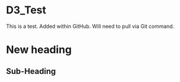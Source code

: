 # D3_Test
This is a test.
Added within GitHub. Will need to pull via Git command.

# New heading
## Sub-Heading